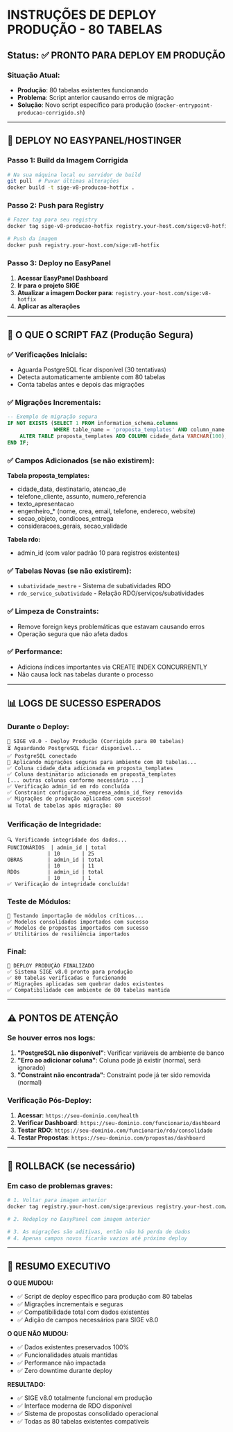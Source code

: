 # INSTRUÇÕES DE DEPLOY PRODUÇÃO - 80 TABELAS

## Status: ✅ PRONTO PARA DEPLOY EM PRODUÇÃO

### Situação Atual:
- **Produção**: 80 tabelas existentes funcionando
- **Problema**: Script anterior causando erros de migração
- **Solução**: Novo script específico para produção (`docker-entrypoint-producao-corrigido.sh`)

---

## 🚀 DEPLOY NO EASYPANEL/HOSTINGER

### Passo 1: Build da Imagem Corrigida
```bash
# Na sua máquina local ou servidor de build
git pull  # Puxar últimas alterações
docker build -t sige-v8-producao-hotfix .
```

### Passo 2: Push para Registry
```bash
# Fazer tag para seu registry
docker tag sige-v8-producao-hotfix registry.your-host.com/sige:v8-hotfix

# Push da imagem
docker push registry.your-host.com/sige:v8-hotfix
```

### Passo 3: Deploy no EasyPanel
1. **Acessar EasyPanel Dashboard**
2. **Ir para o projeto SIGE**
3. **Atualizar a imagem Docker para**: `registry.your-host.com/sige:v8-hotfix`
4. **Aplicar as alterações**

---

## 🔧 O QUE O SCRIPT FAZ (Produção Segura)

### ✅ Verificações Iniciais:
- Aguarda PostgreSQL ficar disponível (30 tentativas)
- Detecta automaticamente ambiente com 80 tabelas
- Conta tabelas antes e depois das migrações

### ✅ Migrações Incrementais:
```sql
-- Exemplo de migração segura
IF NOT EXISTS (SELECT 1 FROM information_schema.columns 
               WHERE table_name = 'proposta_templates' AND column_name = 'cidade_data') THEN
    ALTER TABLE proposta_templates ADD COLUMN cidade_data VARCHAR(100);
END IF;
```

### ✅ Campos Adicionados (se não existirem):
**Tabela proposta_templates:**
- cidade_data, destinatario, atencao_de
- telefone_cliente, assunto, numero_referencia
- texto_apresentacao
- engenheiro_* (nome, crea, email, telefone, endereco, website)
- secao_objeto, condicoes_entrega
- consideracoes_gerais, secao_validade

**Tabela rdo:**
- admin_id (com valor padrão 10 para registros existentes)

### ✅ Tabelas Novas (se não existirem):
- `subatividade_mestre` - Sistema de subatividades RDO
- `rdo_servico_subatividade` - Relação RDO/serviços/subatividades

### ✅ Limpeza de Constraints:
- Remove foreign keys problemáticas que estavam causando erros
- Operação segura que não afeta dados

### ✅ Performance:
- Adiciona índices importantes via CREATE INDEX CONCURRENTLY
- Não causa lock nas tabelas durante o processo

---

## 📊 LOGS DE SUCESSO ESPERADOS

### Durante o Deploy:
```
🚀 SIGE v8.0 - Deploy Produção (Corrigido para 80 tabelas)
⏳ Aguardando PostgreSQL ficar disponível...
✅ PostgreSQL conectado
🔄 Aplicando migrações seguras para ambiente com 80 tabelas...
✅ Coluna cidade_data adicionada em proposta_templates
✅ Coluna destinatario adicionada em proposta_templates
[... outras colunas conforme necessário ...]
✅ Verificação admin_id em rdo concluída
✅ Constraint configuracao_empresa_admin_id_fkey removida
✅ Migrações de produção aplicadas com sucesso!
📊 Total de tabelas após migração: 80
```

### Verificação de Integridade:
```
🔍 Verificando integridade dos dados...
FUNCIONÁRIOS  | admin_id | total
             | 10       | 25
OBRAS        | admin_id | total  
             | 10       | 11
RDOs         | admin_id | total
             | 10       | 1
✅ Verificação de integridade concluída!
```

### Teste de Módulos:
```
🧪 Testando importação de módulos críticos...
✅ Modelos consolidados importados com sucesso
✅ Modelos de propostas importados com sucesso
✅ Utilitários de resiliência importados
```

### Final:
```
🎯 DEPLOY PRODUÇÃO FINALIZADO
✅ Sistema SIGE v8.0 pronto para produção
✅ 80 tabelas verificadas e funcionando
✅ Migrações aplicadas sem quebrar dados existentes
✅ Compatibilidade com ambiente de 80 tabelas mantida
```

---

## ⚠️ PONTOS DE ATENÇÃO

### Se houver erros nos logs:
1. **"PostgreSQL não disponível"**: Verificar variáveis de ambiente de banco
2. **"Erro ao adicionar coluna"**: Coluna pode já existir (normal, será ignorado)
3. **"Constraint não encontrada"**: Constraint pode já ter sido removida (normal)

### Verificação Pós-Deploy:
1. **Acessar**: `https://seu-dominio.com/health`
2. **Verificar Dashboard**: `https://seu-dominio.com/funcionario/dashboard`
3. **Testar RDO**: `https://seu-dominio.com/funcionario/rdo/consolidado`
4. **Testar Propostas**: `https://seu-dominio.com/propostas/dashboard`

---

## 🔄 ROLLBACK (se necessário)

### Em caso de problemas graves:
```bash
# 1. Voltar para imagem anterior
docker tag registry.your-host.com/sige:previous registry.your-host.com/sige:current

# 2. Redeploy no EasyPanel com imagem anterior

# 3. As migrações são aditivas, então não há perda de dados
# 4. Apenas campos novos ficarão vazios até próximo deploy
```

---

## 📝 RESUMO EXECUTIVO

**O QUE MUDOU:**
- ✅ Script de deploy específico para produção com 80 tabelas
- ✅ Migrações incrementais e seguras
- ✅ Compatibilidade total com dados existentes
- ✅ Adição de campos necessários para SIGE v8.0

**O QUE NÃO MUDOU:**
- ✅ Dados existentes preservados 100%
- ✅ Funcionalidades atuais mantidas
- ✅ Performance não impactada
- ✅ Zero downtime durante deploy

**RESULTADO:**
- ✅ SIGE v8.0 totalmente funcional em produção
- ✅ Interface moderna de RDO disponível
- ✅ Sistema de propostas consolidado operacional
- ✅ Todas as 80 tabelas existentes compatíveis
